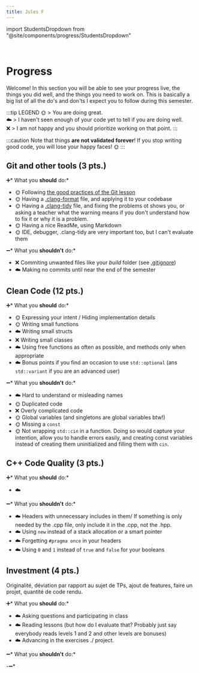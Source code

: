 ```yaml
---
title: Jules F
---
```

import StudentsDropdown from "@site/components/progress/StudentsDropdown"

<StudentsDropdown/>

<br/>

# Progress

Welcome! In this section you will be able to see your progress live, the things you did well, and the things you need to work on. This is basically a big list of all the do's and don'ts I expect you to follow during this semester.

:::tip LEGEND
🌞 > You are doing great.<br/>
☁️ > I haven't seen enough of your code yet to tell if you are doing well.<br/>
❌ > I am not happy and you should prioritize working on that point.
:::

:::caution
Note that things **are not validated forever**! If you stop writing good code, you will lose your  happy faces! 🌞
:::

## Git and other tools (3 pts.)

➕* What you **should** do:*

- 🌞 Following [the good practices of the Git lesson](/lessons/git#good-practices)
- 🌞 Having a [.clang-format](/lessons/formatting-tool/) file, and applying it to your codebase
- 🌞 Having a [.clang-tidy](/lessons/static-analysers/) file, and fixing the problems ot shows you, or asking a teacher what the warning means if you don't understand how to fix it or why it is a problem.
- 🌞 Having a nice ReadMe, using Markdown
- 🌞 IDE, debugger, .clang-tidy are very important too, but I can't evaluate them

➖* What you **shouldn't** do:*

- ❌ Commiting unwanted files like your *build* folder (see [.gitignore](/lessons/git#gitignore))
- ☁️ Making no commits until near the end of the semester

## Clean Code (12 pts.)

➕* What you **should** do:*

- 🌞 Expressing your intent / Hiding implementation details
- 🌞 Writing small functions
- ☁️ Writing small structs
- ❌ Writing small classes
- ☁️ Using free functions as often as possible, and methods only when appropriate
- ☁️ Bonus points if you find an occasion to use `std::optional` (ans `std::variant` if you are an advanced user)

➖* What you **shouldn't** do:*

- ☁️ Hard to understand or misleading names
- 🌞 Duplicated code
- ❌ Overly complicated code
- 🌞 Global variables (and singletons are global variables btw!)
- 🌞 Missing a `const`
- 🌞 Not wrapping `std::cin` in a function. Doing so would capture your intention, allow you to handle errors easily, and creating const variables instead of creating them uninitialized and filling them with `cin`.

## C++ Code Quality (3 pts.)

➕* What you **should** do:*

- ☁️ 

➖* What you **shouldn't** do:*

- ☁️ Headers with unnecessary includes in them/ If something is only needed by the .cpp file, only include it in the .cpp, not the .hpp.
- ☁️ Using `new` instead of a stack allocation or a smart pointer
- ☁️ Forgetting `#pragma once` in your headers
- ☁️ Using `0` and `1` instead of `true` and `false` for your booleans

## Investment (4 pts.)

Originalité, déviation par rapport au sujet de TPs, ajout de features, faire un projet, quantité de code rendu.

➕* What you **should** do:*

- ☁️ Asking questions and participating in class
- ☁️ Reading lessons (but how do I evaluate that? Probably just say everybody reads levels 1 and 2 and other levels are bonuses)
- ☁️ Advancing in the exercises ./ project.

➖* What you **shouldn't** do:*

-➖* 